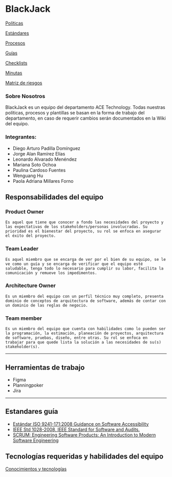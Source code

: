 # BlackJack

[Políticas](BlackJack%207cac24962ab34993a2ebd4fd9e19943b/Poli%CC%81ticas%20c5ab414b7bae448cbccf625606770b87.md)

[Estándares](BlackJack%207cac24962ab34993a2ebd4fd9e19943b/Esta%CC%81ndares%20fecac0b439054e9680138042ea2486a7.md)

[Procesos](BlackJack%207cac24962ab34993a2ebd4fd9e19943b/Procesos%20c526cda1c70642a2a8d1730dcd6eb4c3.md)

[Guías](BlackJack%207cac24962ab34993a2ebd4fd9e19943b/Gui%CC%81as%20fbc384be58a74c59bd7142b1a0b3adf0.md)

[Checklists](BlackJack%207cac24962ab34993a2ebd4fd9e19943b/Checklists%20c225667861cd47fc8dacadcd0bbbc73d.md)

[Minutas](BlackJack%207cac24962ab34993a2ebd4fd9e19943b/Minutas%20de00681fb80c4b0ebfeb4ddb10e897c5.md)

[Matriz de riesgos ](BlackJack%207cac24962ab34993a2ebd4fd9e19943b/Matriz%20de%20riesgos%2006295d50d5b44ad0bbd3db5e7803386f.csv)

### Sobre Nosotros

BlackJack es un equipo del departamento ACE Technology. Todas nuestras políticas, procesos y plantillas se basan en la forma de trabajo del departamento, en caso de requerir cambios serán documentados en la Wiki del equipo.

### Integrantes:[](https://ace-software-development.github.io/Manual-de-Operaciones/docs/BlackJack/#integrantes)

- Diego Arturo Padilla Domínguez
- Jorge Alan Ramírez Elías
- Leonardo Alvarado Menéndez
- Mariana Soto Ochoa
- Paulina Cardoso Fuentes
- Wenguang Hu
- Paola Adriana Millares Forno

## Responsabilidades del equipo[](https://ace-software-development.github.io/Manual-de-Operaciones/docs/BlackJack/#responsabilidades-del-equipo)

### Product Owner[](https://ace-software-development.github.io/Manual-de-Operaciones/docs/BlackJack/#product-owner)

`Es aquel que tiene que conocer a fondo las necesidades del proyecto y las expectativas de los stakeholders/personas involucradas. Su prioridad es el bienestar del proyecto, su rol se enfoca en asegurar el éxito del proyecto.`  

### Team Leader[](https://ace-software-development.github.io/Manual-de-Operaciones/docs/BlackJack/#team-leader)

`Es aquel miembro que se encarga de ver por el bien de su equipo, se le ve como un guía y se encarga de verificar que el equipo esté saludable, tenga todo lo necesario para cumplir su labor, facilita la comunicación y remueve los impedimentos.`

### Architecture Owner[](https://ace-software-development.github.io/Manual-de-Operaciones/docs/BlackJack/#architecture-owner)

`Es un miembro del equipo con un perfil técnico muy completo, presenta dominio de conceptos de arquitectura de software, además de contar con un dominio de las reglas de negocio.`

### Team member[](https://ace-software-development.github.io/Manual-de-Operaciones/docs/BlackJack/#team-member)

`Es un miembro del equipo que cuenta con habilidades como lo pueden ser la programación, la estimación, planeación de proyectos, arquitectura de software, pruebas, diseño, entre otras. Su rol se enfoca en trabajar para que quede lista la solución a las necesidades de su(s) stakeholder(s).`

---

## Herramientas de trabajo[](https://ace-software-development.github.io/Manual-de-Operaciones/docs/BlackJack/#herramientas-de-trabajo)

- Figma
- Planningpoker
- Jira

---

## Estandares guía[](https://ace-software-development.github.io/Manual-de-Operaciones/docs/BlackJack/#estandares-gu%C3%ADa)

- [Estándar ISO 9241-171:2008 Guidance on Software Accessibility](https://www.iso.org/standard/39080.html)
- [IEEE Std 1028-2008, IEEE Standard for Software and Audits.](https://drive.google.com/file/d/1yzkDqm803HcwFbtt0gxiZy2BXhrenvdq/view)
- [SCRUM: Engineering Software Products: An Introduction to Modern Software Engineering](https://tec.vitalsource.com/reader/books/9781292376356/pageid/0)

## Tecnologías requeridas y habilidades del equipo

[Conocimientos y tecnologías](BlackJack%207cac24962ab34993a2ebd4fd9e19943b/Conocimientos%20y%20tecnologi%CC%81as%200d43010743974b078dbdf46923977d55.csv)